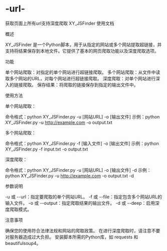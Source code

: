 # -url-
获取页面上所有url支持深度爬取
XY_JSFinder 使用文档

概述

XY_JSFinder 是一个Python脚本，用于从指定的网站或多个网站提取超链接，并支持将结果保存到本地文件。它提供了基本的网页爬取功能以及深度爬取选项。

功能

单个网站爬取：对指定的单个网站进行超链接爬取。
多个网站爬取：从文件中读取多个网站的URL，对每个网站进行超链接爬取。
深度爬取：对单个网站进行深入的链接爬取。
保存结果：将爬取的链接保存到指定的输出文件中。

使用方法

单个网站爬取：

命令格式：python XY_JSFinder.py -u [网站URL] -o [输出文件]
示例：python XY_JSFinder.py -u http://example.com -o output.txt

多个网站爬取：

命令格式：python XY_JSFinder.py -f [输入文件] -o [输出文件]
示例：python XY_JSFinder.py -f input.txt -o output.txt

深度爬取：

命令格式：python XY_JSFinder.py -u [网站URL] -o [输出文件] -d
示例：python XY_JSFinder.py -u http://example.com -o output.txt -d

参数说明

-u 或 --url：指定要爬取的单个网站URL。
-f 或 --file：指定包含多个网站URL的输入文件。
-o 或 --output：指定爬取结果的输出文件。
-d 或 --deep：启用深度爬取模式。

注意事项

确保您的使用符合法律法规和网站的爬取政策。
在进行深度爬取时，请注意不要对服务器造成过大负担。
安装脚本所需的Python库，如 requests 和 beautifulsoup4。
